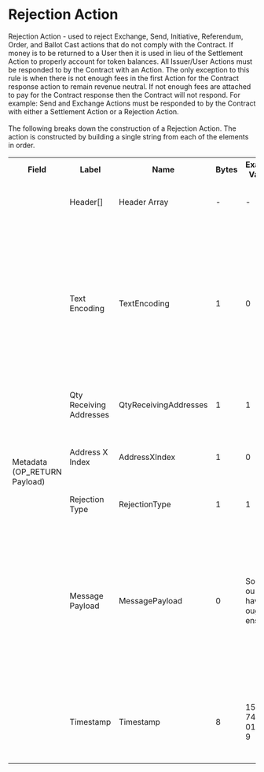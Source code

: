 
<html>
    <head>
        <link rel="stylesheet" href="css/style.css">
        <H1>Rejection Action</H1>
        <p>
        Rejection Action -  used to reject Exchange, Send, Initiative, Referendum, Order, and Ballot Cast actions that do not comply with the Contract. If money is to be returned to a User then it is used in lieu of the Settlement Action to properly account for token balances. All Issuer/User Actions must be responded to by the Contract with an Action.  The only exception to this rule is when there is not enough fees in the first Action for the Contract response action to remain revenue neutral.  If not enough fees are attached to pay for the Contract response then the Contract will not respond. For example: Send and Exchange Actions must be responded to by the Contract with either a Settlement Action or a Rejection Action.<br><br>
        The following breaks down the construction of a Rejection Action. The action is constructed by building a single string from each of the elements in order.
        </p>
    </head>
    <div class="ritz grid-container" dir="ltr">
        <body>
            <table class="waffle" cellspacing="0" cellpadding="0" table-layout=fixed width=100%>
                 <tr style='height:19px;'>
                    <th style="width:6%" class="s0">Field</th>
                       <th style="width:9%" class="s1">Label</th>
                    <th style="width:9%" class="s1">Name</th>
                    <th style="width:2%" class="s1">Bytes</th>
                    <th style="width:29%" class="s1">Example Values</th>
                    <th style="width:26%" class="s1">Comments</th>
                    <th style="width:5%" class="s1">Data Type</th>
                    <th style="width:14%" class="s2">Amendment Restrictions</th>
                </tr>
                <tr>
                    <td class="s5" rowspan="7">Metadata (OP_RETURN Payload)</td>
                    <td class="m6">Header[]</td>
                    <td class="m6">Header Array</td>
                    <td class="m6">-</td>
                    <td class="m6">-</td>
                    <td class="m6">Common header data for all messages</td>
                    <td class="m6">Header</td>
                    <td class="m7"></td>
                </tr>
                    <tr>
                    <td class="m10">Text Encoding</td>
                    <td class="m10">TextEncoding</td>
                    <td class="m10">1</td>
                    <td class="m10" style="word-break:break-all">0</td>
                    <td class="m10"> 0 = ASCII, 1 = UTF-8, 2 = UTF-16, 3 = Unicode.  Encoding applies to all 'text' data types. All 'string' types will always be encoded with ASCII.  Where string is selected, all fields will be ASCII.</td>
                    <td class="m10">uint8</td>
                    <td class="m11">Can be changed by Issuer or Operator at their discretion.</td>
                </tr>                <tr>
                    <td class="m10">Qty Receiving Addresses</td>
                    <td class="m10">QtyReceivingAddresses</td>
                    <td class="m10">1</td>
                    <td class="m10" style="word-break:break-all">1</td>
                    <td class="m10">0-255 Message Receiving Addresses</td>
                    <td class="m10">uint8</td>
                    <td class="m11"></td>
                </tr>                <tr>
                    <td class="m10">Address X Index</td>
                    <td class="m10">AddressXIndex</td>
                    <td class="m10">1</td>
                    <td class="m10" style="word-break:break-all">0</td>
                    <td class="m10">Associates the message to a particular output by the index.</td>
                    <td class="m10">uint16</td>
                    <td class="m11"></td>
                </tr>                <tr>
                    <td class="m10">Rejection Type</td>
                    <td class="m10">RejectionType</td>
                    <td class="m10">1</td>
                    <td class="m10" style="word-break:break-all">1</td>
                    <td class="m10">Classifies the rejection by a type.</td>
                    <td class="m10">uint8</td>
                    <td class="m11"></td>
                </tr>                <tr>
                    <td class="m10">Message Payload</td>
                    <td class="m10">MessagePayload</td>
                    <td class="m10">0</td>
                    <td class="m10" style="word-break:break-all">Sorry, you don't have enough tokens.</td>
                    <td class="m10">Length 0-65,535 bytes. Message that explains the reasoning for a rejection, if needed.  Most rejection types will be captured by the Rejection Type Subfield.</td>
                    <td class="m10">nvarchar16</td>
                    <td class="m11"></td>
                </tr>                <tr>
                    <td class="m10">Timestamp</td>
                    <td class="m10">Timestamp</td>
                    <td class="m10">8</td>
                    <td class="m10" style="word-break:break-all">1551767413250187179</td>
                    <td class="m10">Timestamp in nanoseconds of when the smart contract created the action.</td>
                    <td class="m10">timestamp</td>
                    <td class="m11">Cannot be changed by issuer, operator. Smart contract controls.</td>
                </tr>
            </table>
        </body>
    </div>
</html>